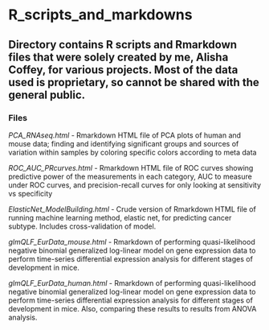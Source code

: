 # R_scripts_and_markdowns

Directory contains R scripts and Rmarkdown files that were solely created by me, Alisha Coffey, for various projects. Most of the data used is proprietary, so cannot be shared with the general public.
--------------------------------------------------------------------

### Files

*PCA_RNAseq.html* - Rmarkdown HTML file of PCA plots of human and mouse data; finding and identifying significant groups and sources of variation within samples by coloring specific colors according to meta data


*ROC_AUC_PRcurves.html* - Rmarkdown HTML file of ROC curves showing predictive power of the measurements in each category, AUC to measure under ROC curves, and precision-recall curves for only looking at sensitivity vs specificity


*ElasticNet_ModelBuilding.html* - Crude version of Rmarkdown HTML file of running machine learning method, elastic net, for predicting cancer subtype. Includes cross-validation of model.


*glmQLF_EurData_mouse.html* - Rmarkdown of performing quasi-likelihood negative binomial generalized log-linear model on gene expression data to perform time-series differential expression analysis for different stages of development in mice.


*glmQLF_EurData_human.html* - Rmarkdown of performing quasi-likelihood negative binomial generalized log-linear model on gene expression data to perform time-series differential expression analysis for different stages of development in mice. Also, comparing these results to results from ANOVA analysis.

